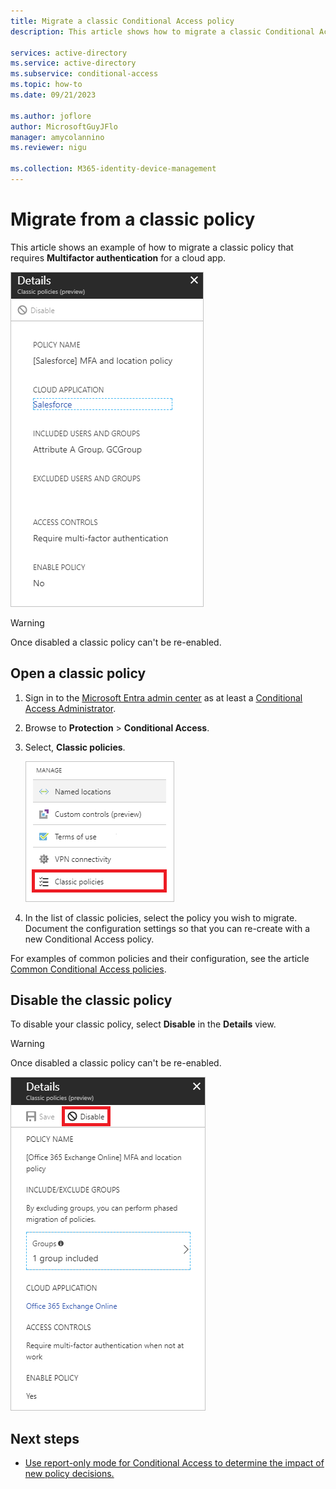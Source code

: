 ```yaml
---
title: Migrate a classic Conditional Access policy 
description: This article shows how to migrate a classic Conditional Access policy in the Azure portal.

services: active-directory
ms.service: active-directory
ms.subservice: conditional-access
ms.topic: how-to
ms.date: 09/21/2023

ms.author: joflore
author: MicrosoftGuyJFlo
manager: amycolannino
ms.reviewer: nigu

ms.collection: M365-identity-device-management
---
```

# Migrate from a classic policy

This article shows an example of how to migrate a classic policy that requires **Multifactor authentication** for a cloud app.

![Classic policy details requiring MFA for Salesforce app](./media/policy-migration/33.png)

> [!WARNING]
> Once disabled a classic policy can't be re-enabled.

## Open a classic policy

1. Sign in to the [Microsoft Entra admin center](https://entra.microsoft.com) as at least a [Conditional Access Administrator](../roles/permissions-reference.md#conditional-access-administrator).
1. Browse to **Protection** > **Conditional Access**.
1. Select, **Classic policies**.

   ![Classic policies view](./media/policy-migration-mfa/12.png)

1. In the list of classic policies, select the policy you wish to migrate. Document the configuration settings so that you can re-create with a new Conditional Access policy.

For examples of common policies and their configuration, see the article [Common Conditional Access policies](concept-conditional-access-policy-common.md).

## Disable the classic policy

To disable your classic policy, select **Disable** in the **Details** view.

> [!WARNING]
> Once disabled a classic policy can't be re-enabled.

![Disable classic policies](./media/policy-migration-mfa/14.png)

## Next steps

- [Use report-only mode for Conditional Access to determine the impact of new policy decisions.](concept-conditional-access-report-only.md)
